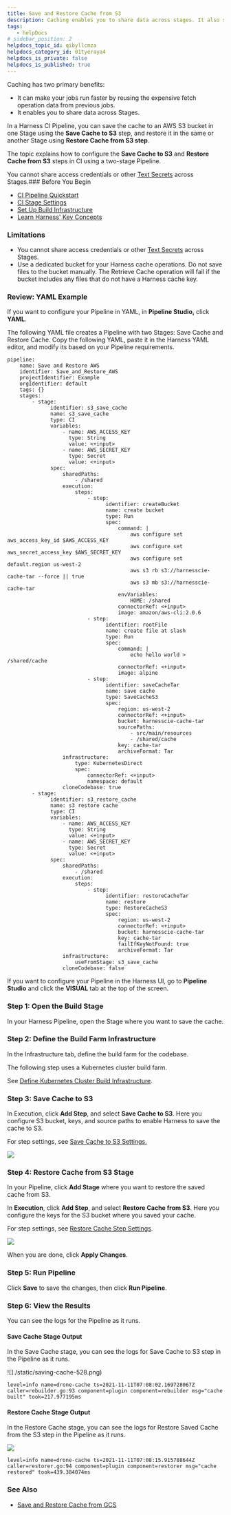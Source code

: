 ```yaml
---
title: Save and Restore Cache from S3
description: Caching enables you to share data across stages. It also speed up builds by reusing the expensive fetch operation from previous jobs.
tags: 
   - helpDocs
# sidebar_position: 2
helpdocs_topic_id: qibyllcmza
helpdocs_category_id: 01tyeraya4
helpdocs_is_private: false
helpdocs_is_published: true
---
```


Caching has two primary benefits:

* It can make your jobs run faster by reusing the expensive fetch operation data from previous jobs.
* It enables you to share data across Stages.

In a Harness CI Pipeline, you can save the cache to an AWS S3 bucket in one Stage using the **Save Cache to S3** step, and restore it in the same or another Stage using **Restore Cache from S3 step**. 

The topic explains how to configure the **Save Cache to S3** and **Restore Cache from S3** steps in CI using a two-stage Pipeline.

You cannot share access credentials or other [Text Secrets](https://ngdocs.harness.io/article/osfw70e59c-add-use-text-secrets) across Stages.### Before You Begin

* [CI Pipeline Quickstart](../../ci-quickstarts/ci-pipeline-quickstart.md)
* [CI Stage Settings](../../ci-technical-reference/ci-stage-settings.md)
* [Set Up Build Infrastructure](https://docs.harness.io/category/set-up-build-infrastructure)
* [Learn Harness' Key Concepts](../../../getting-started/learn-harness-key-concepts.md)

### Limitations

* You cannot share access credentials or other [Text Secrets](https://docs.harness.io/article/osfw70e59c-add-use-text-secrets) across Stages.
* Use a dedicated bucket for your Harness cache operations. Do not save files to the bucket manually. The Retrieve Cache operation will fail if the bucket includes any files that do not have a Harness cache key.

### Review: YAML Example

If you want to configure your Pipeline in YAML, in **Pipeline Studio,** click **YAML**. 

The following YAML file creates a Pipeline with two Stages: Save Cache and Restore Cache. Copy the following YAML, paste it in the Harness YAML editor, and modify its based on your Pipeline requirements.


```
pipeline:  
    name: Save and Restore AWS  
    identifier: Save_and_Restore_AWS  
    projectIdentifier: Example  
    orgIdentifier: default  
    tags: {}  
    stages:  
        - stage:  
              identifier: s3_save_cache  
              name: s3_save_cache  
              type: CI  
              variables:  
                  - name: AWS_ACCESS_KEY  
                    type: String  
                    value: <+input>  
                  - name: AWS_SECRET_KEY  
                    type: Secret  
                    value: <+input>  
              spec:  
                  sharedPaths:  
                      - /shared  
                  execution:  
                      steps:  
                          - step:  
                                identifier: createBucket  
                                name: create bucket  
                                type: Run  
                                spec:  
                                    command: |  
                                        aws configure set aws_access_key_id $AWS_ACCESS_KEY  
                                        aws configure set aws_secret_access_key $AWS_SECRET_KEY  
                                        aws configure set default.region us-west-2  
                                        aws s3 rb s3://harnesscie-cache-tar --force || true  
                                        aws s3 mb s3://harnesscie-cache-tar  
                                    envVariables:  
                                        HOME: /shared  
                                    connectorRef: <+input>  
                                    image: amazon/aws-cli:2.0.6  
                          - step:  
                                identifier: rootFile  
                                name: create file at slash  
                                type: Run  
                                spec:  
                                    command: |  
                                        echo hello world > /shared/cache  
                                    connectorRef: <+input>  
                                    image: alpine  
                          - step:  
                                identifier: saveCacheTar  
                                name: save cache  
                                type: SaveCacheS3  
                                spec:  
                                    region: us-west-2  
                                    connectorRef: <+input>  
                                    bucket: harnesscie-cache-tar  
                                    sourcePaths:  
                                        - src/main/resources  
                                        - /shared/cache  
                                    key: cache-tar  
                                    archiveFormat: Tar  
                  infrastructure:  
                      type: KubernetesDirect  
                      spec:  
                          connectorRef: <+input>  
                          namespace: default  
                  cloneCodebase: true  
        - stage:  
              identifier: s3_restore_cache  
              name: s3 restore cache  
              type: CI  
              variables:  
                  - name: AWS_ACCESS_KEY  
                    type: String  
                    value: <+input>  
                  - name: AWS_SECRET_KEY  
                    type: Secret  
                    value: <+input>  
              spec:  
                  sharedPaths:  
                      - /shared  
                  execution:  
                      steps:  
                          - step:  
                                identifier: restoreCacheTar  
                                name: restore  
                                type: RestoreCacheS3  
                                spec:  
                                    region: us-west-2  
                                    connectorRef: <+input>  
                                    bucket: harnesscie-cache-tar  
                                    key: cache-tar  
                                    failIfKeyNotFound: true  
                                    archiveFormat: Tar  
                  infrastructure:  
                      useFromStage: s3_save_cache  
                  cloneCodebase: false
```
If you want to configure your Pipeline in the Harness UI, go to **Pipeline Studio** and click the **VISUAL** tab at the top of the screen.

### Step 1: Open the Build Stage

In your Harness Pipeline, open the Stage where you want to save the cache.

### Step 2: Define the Build Farm Infrastructure

In the Infrastructure tab, define the build farm for the codebase.

The following step uses a Kubernetes cluster build farm.

See [Define Kubernetes Cluster Build Infrastructure](../set-up-build-infrastructure/set-up-a-kubernetes-cluster-build-infrastructure.md).

### Step 3: Save Cache to S3

In Execution, click **Add Step**, and select **Save Cache to S3**. Here you configure S3 bucket, keys, and source paths to enable Harness to save the cache to S3.

For step settings, see [Save Cache to S3 Settings.](../../ci-technical-reference/save-cache-to-s-3-step-settings.md)

![](./static/saving-cache-526.png)

### Step 4: Restore Cache from S3 Stage

In your Pipeline, click **Add Stage** where you want to restore the saved cache from S3. 

In **Execution**, click **Add Step**, and select **Restore Cache from S3**. Here you configure the keys for the S3 bucket where you saved your cache.

For step settings, see [Restore Cache Step Settings](../../ci-technical-reference/restore-cache-from-s-3-step-settings.md).

![](./static/saving-cache-527.png)

When you are done, click **Apply Changes**.

### Step 5: Run Pipeline

Click **Save** to save the changes, then click **Run Pipeline**. 

### Step 6: View the Results

You can see the logs for the Pipeline as it runs.

#### Save Cache Stage Output

In the Save Cache stage, you can see the logs for Save Cache to S3 step in the Pipeline as it runs.

![]./static/saving-cache-528.png)
```
level=info name=drone-cache ts=2021-11-11T07:08:02.169728067Z caller=rebuilder.go:93 component=plugin component=rebuilder msg="cache built" took=217.977195ms
```
#### Restore Cache Stage Output

In the Restore Cache stage, you can see the logs for Restore Saved Cache from the S3 step in the Pipeline as it runs.

![](./static/saving-cache-529.png)
```
level=info name=drone-cache ts=2021-11-11T07:08:15.915788644Z caller=restorer.go:94 component=plugin component=restorer msg="cache restored" took=439.384074ms
```
### See Also

* [Save and Restore Cache from GCS](save-cache-in-gcs.md)

